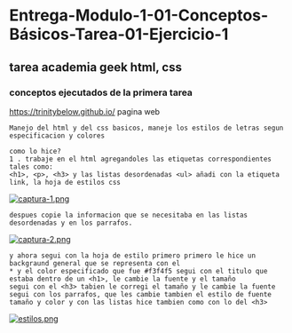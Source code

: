 # Entrega-Modulo-1-01-Conceptos-Básicos-Tarea-01-Ejercicio-1
## tarea academia geek  html, css
### conceptos ejecutados de la primera tarea 
https://trinitybelow.github.io/ pagina web
~~~
Manejo del html y del css basicos, maneje los estilos de letras segun especificacion y colores 
~~~ 
~~~
como lo hice? 
1 . trabaje en el html agregandoles las etiquetas correspondientes 
tales como:
<h1>, <p>, <h3> y las listas desordenadas <ul> añadi con la etiqueta link, la hoja de estilos css
~~~ 
[![captura-1.png](https://i.postimg.cc/NMFqP82d/captura-1.png)](https://postimg.cc/DW9MSXgG) 

~~~
despues copie la informacion que se necesitaba en las listas desordenadas y en los parrafos. 
~~~
[![captura-2.png](https://i.postimg.cc/vTLmGLX5/captura-2.png)](https://postimg.cc/q6qrLKP7) 

~~~
y ahora segui con la hoja de estilo primero primero le hice un backgraund general que se representa con el
* y el color especificado que fue #f3f4f5 segui con el titulo que estaba dentro de un <h1>, le cambie la fuente y el tamaño 
segui con el <h3> tabien le corregi el tamaño y le cambie la fuente segui con los parrafos, que les cambie tambien el estilo de fuente 
tamaño y color y con las listas hice tambien como con lo del <h3>
~~~
[![estilos.png](https://i.postimg.cc/mkN7K9H5/estilos.png)](https://postimg.cc/4HyK9mw6)

